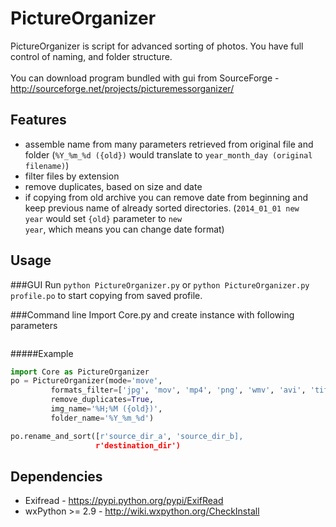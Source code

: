 PictureOrganizer
================
PictureOrganizer is script for advanced sorting of photos. You have full control of naming, and folder structure.
<br><br>
You can download program bundled with gui from SourceForge - http://sourceforge.net/projects/picturemessorganizer/

Features
----------------
- assemble name from many parameters retrieved from original file and folder (<code>%Y_%m_%d ({old})</code> would translate to <code>year_month_day (original filename)</code>)
- filter files by extension
- remove duplicates, based on size and date
- if copying from old archive you can remove date from beginning and keep previous name of already sorted directories. (<code>2014_01_01 new year</code> would set <code>{old}</code> parameter to <code>new year</code>, which means you can change date format)

Usage
----------------
###GUI
Run ```python PictureOrganizer.py``` or ```python PictureOrganizer.py profile.po``` to start copying from saved profile.

###Command line
Import Core.py and create instance with following parameters
```

```
#####Example
``` python
import Core as PictureOrganizer
po = PictureOrganizer(mode='move',
         formats_filter=['jpg', 'mov', 'mp4', 'png', 'wmv', 'avi', 'tif', 'mts', 'jpeg'],
         remove_duplicates=True,
         img_name='%H;%M ({old})',
         folder_name='%Y_%m_%d')

po.rename_and_sort([r'source_dir_a', 'source_dir_b],
                   r'destination_dir')
```




Dependencies
----------------
* Exifread - https://pypi.python.org/pypi/ExifRead
* wxPython >= 2.9 - http://wiki.wxpython.org/CheckInstall
